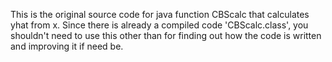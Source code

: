 This is the original source code for java function CBScalc that calculates yhat from x.
Since there is already a compiled code 'CBScalc.class', you shouldn't need to use this
other than for finding out how the code is written and improving it if need be.